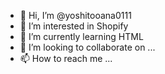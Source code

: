 - 👋 Hi, I’m @yoshitooana0111
- 👀 I’m interested in Shopify
- 🌱 I’m currently learning HTML
- 💞️ I’m looking to collaborate on ...
- 📫 How to reach me ...

<!---
yoshitooana0111/yoshitooana0111 is a ✨ special ✨ repository because its `README.md` (this file) appears on your GitHub profile.
You can click the Preview link to take a look at your changes.
--->
